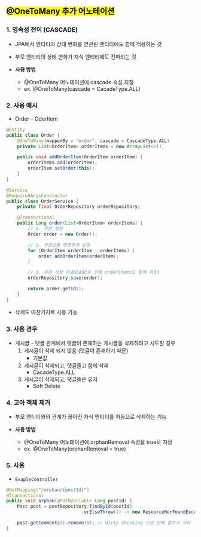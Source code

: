 ## <mark color="#fbc956">@OneToMany 추가 어노테이션</mark>

### 1. 영속성 전이 (CASCADE)

- JPA에서 엔티티의 상태 변화를 연관된 엔티티에도 함께 적용하는 것
- 부모 엔티티의 상태 변화가 자식 엔티티에도 전파되는 것

- **사용 방법**
  - @OneToMany 어노테이션에 cascade 속성 지정
  - ex. @OneToMany(cascade = CacadeType.ALL)

### 2. 사용 예시

- Order - OderItem

```java
@Entity
public class Order {
	@OneToMany(mappedBy = "order", cascade = CascadeType.ALL)
	private List<OrderItem> orderItems = new ArrayList<>();

	public void addOrderItem(OrderItem orderItem) {
		orderItems.add(orderItem);
		orderItem.setOrder(this);
	}
}
```

```java
@Service
@RequiredArgsConstuctor
public class OrderService {
	private final OrderRepository orderRepository;

	@Transactional
	public Long order(List<OrderItem> orderItems) {
		// 1. 주문 생성
		Order order = new Order();

		// 2. 주문상품 연관관계 설정
		for (OrderItem orderItem : orderItems) {
			order.addOrderItem(orderItem);
		}

		// 3. 주문 저장 (CASCADE로 인해 orderItems도 함께 저장)
		orderRepository.save(order);

		return order.getId();
	}
}
```

- 삭제도 마찬가지로 사용 가능

### 3. 사용 경우

- 게시글 - 댓글 관계에서 댓글이 존재하는 게시글을 삭제하려고 시도할 경우
  1. 게시글이 삭제 되지 않음 (댓글이 존재하기 때문)
     - 기본값
  2. 게시글이 삭제되고, 댓글들고 함께 삭제
     - CacadeType.ALL
  3. 게시글이 삭제되고, 댓글들은 유지
     - Soft Delete

### 4. 고아 객체 제거

- 부모 엔티티와의 관계가 끊어진 자식 엔티티를 자동으로 삭제하는 기능

- **사용 방법**
  - @OneToMany 어노테이션에 orphanRemoval 속성을 true로 지정
  - ex. @OneToMany(orphanRemoval = true)

### 5. 사용

- `ExapleController`

```java
@GetMapping("/orphan/{postId}")
@Transactional
public void orphan(@PathVariable Long postId) {
	Post post = postRepository.findById(postId)
							.orElseThrow(() -> new ResourceNorFoundException());

	post.getComments().remove(0); // Dirty Checking 으로 인해 참조가 사라
}
```

